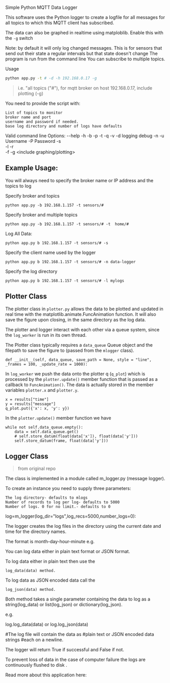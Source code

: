 Simple Python MQTT Data Logger

This software uses the Python logger to create a logfile
for all messages for all topics to which this MQTT client
has subscribed.

The data can also be graphed in realtime using matploblib. Enable this with the `-g` switch

Note: by default it will only log changed messages. This is for sensors 
that send out their state a regular intervals but that state doesn't change
The program is run from the command line
You can subscribe to multiple topics.

Usage
```sh
python app.py -t # -d -h 192.168.0.17 -g 
```
> i.e. "all topics ("#"), for mqtt broker on host 192.168.0.17, include plotting (-g)

You need to provide the script with:

    List of topics to monitor
    broker name and port
    username and password if needed.
    base log directory and number of logs have defaults

Valid command line Options:
--help <help>
-h <broker> 
-b <broker default = "127.0.0.1">
-p <port>
-t <topic> 
-q <QOS>
-v <verbose>
-d logging debug 
-n <Client ID or Name>
-u Username 
-P Password
-s <store all data>\
-l <log directory default= SEE_CODE > 
-r <number of records default=100>\
-f <number of log files default= "unlimited">
-g <include graphing/plotting>

## Example Usage:

You will always need to specify the broker name or IP address 
and the topics to log

Specify broker and topics 

    python app.py -b 192.168.1.157 -t sensors/#

Specify broker and multiple topics

    python app.py -b 192.168.1.157 -t sensors/# -t  home/#
	

Log All Data:

    python app.py b 192.168.1.157 -t sensors/# -s 

Specify the client name used by the logger

    python app.py b 192.168.1.157 -t sensors/# -n data-logger

Specify the log directory

    python app.py b 192.168.1.157 -t sensors/# -l mylogs

## Plotter Class

The plotter class in `plotter.py` allows the data to be plotted and updated in real time with the matplotlib.animate.FuncAnimation function.
It will also save the figure upon closing, in the same directory as the log data.

The plotter and logger interact with each other via a queue system, since the `log_worker` is run in its own thread.

The Plotter class typically requires a `data_queue` Queue object and the filepath to save the figure to (passed from the `mlogger` class).
```
def __init__(self, data_queue, save_path = None, style = "line", _frames = 100, _update_rate = 1000):
```

In `log_worker` we push the data onto the plotter q (`q_plot`) which is processed by the `plotter.update()` member function that is passed as a callback to `FuncAnimation()`. The data is actually stored in the member variables `plotter.x` and `plotter.y`. 

```
x = results["time"]
y = results["message"]
q_plot.put({'x': x, 'y': y}) 
```

In the `plotter.update()` member function we have
```
while not self.data_queue.empty():
    data = self.data_queue.get()
    # self.store_datum(float(data['x']), float(data['y']))
    self.store_datum(frame, float(data['y']))
```
 

## Logger Class
> from original repo

The class is implemented in a module called m_logger.py (message logger).

To create an instance you need to supply three parameters:

    The log directory- defaults to mlogs
    Number of records to log per log- defaults to 5000
    Number of logs. 0 for no limit.- defaults to 0

log=m_logger(log_dir="logs",log_recs=5000,number_logs=0):

The logger creates the log files in the directory using the current date and time for the directory names.

The format is month-day-hour-minute e.g.


You can log data either in plain text format or JSON format.

To log data either in plain text then use the

    log_data(data) method.

To log data as JSON encoded data call the

    log_json(data) method.

Both method takes a single parameter containing the data to log as a 
string(log_data) or list(log_json) or dictionary(log_json).

e.g.

log.log_data(data) 
or
log.log_json(data)

#The log file will contain the data as 
#plain text or  JSON encoded data strings
#each on a newline.

The logger will return True if successful and False if not.

To prevent loss of data in the case of computer failure the logs are continuously flushed to disk .
 
 Read more about this application here:
